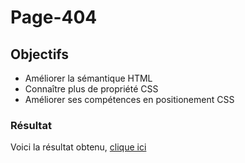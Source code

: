 # Page-404

## Objectifs

- Améliorer la sémantique HTML
- Connaître plus de propriété CSS
- Améliorer ses compétences en positionement CSS

### Résultat 

Voici la résultat obtenu, [clique ici](https://anthonysel.github.io/Page-404/)
